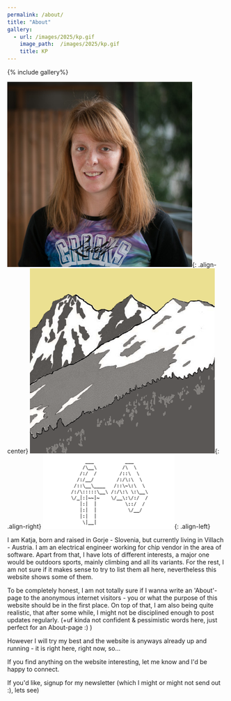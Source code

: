 ```yaml
---
permalink: /about/
title: "About"
gallery:
  - url: /images/2025/kp.gif
    image_path:  /images/2025/kp.gif
    title: KP
---
```


{% include gallery%}

![image-center](/assets/images/Katja.jpg){: .align-center}
![image-right](/assets/images/bw_kp.png){: .align-right}
![image-left](/images/2025/kp.gif){: .align-left}

I am Katja, born and raised in Gorje - Slovenia, but currently living in Villach - Austria.
I am an electrical engineer working for chip vendor in the area of software.
Apart from that, I have lots of different interests, a major one would be outdoors sports, 
mainly climbing and all its variants. 
For the rest, I am not sure if it makes sense to try to list them all here, nevertheless this website shows some of them.

To be completely honest, I am not totally sure if I wanna write an 'About'-page to the anonymous internet visitors - you 
or what the purpose of this website should be in the first place.
On top of that, I am also being quite realistic, that after some while, I might not be disciplined enough to post updates regularly. 
(+uf kinda not confident & pessimistic words here, just perfect for an About-page :) ) 

However I will try my best and the website is anyways already up and running - it is right here, right now, so...

If you find anything on the website interesting, let me know and I'd be happy to connect.

If you'd like, signup for my newsletter (which I might or might not send out :), lets see)